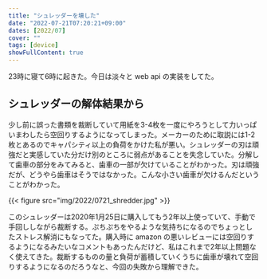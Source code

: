 ```yaml
---
title: "シュレッダーを壊した"
date: "2022-07-21T07:20:21+09:00"
dates: [2022/07]
cover: ""
tags: [device]
showFullContent: true
---
```


23時に寝て6時に起きた。今日は淡々と web api の実装をしてた。

## シュレッダーの解体結果から

少し前に誤った書類を裁断していて用紙を3-4枚を一度にやろうとして力いっぱいまわしたら空回りするようになってしまった。メーカーのために取説には1-2枚とあるのでキャパシティ以上の負荷をかけた私が悪い。シュレッダーの刃は頑強だと実感していた分だけ別のところに弱点があることを失念していた。分解して歯車の部分をみてみると、歯車の一部が欠けていることがわかった。刃は頑強だが、どうやら歯車はそうではなかった。こんな小さい歯車が欠けるんだということがわかった。

{{< figure src="img/2022/0721_shredder.jpg" >}}

このシュレッダーは2020年1月25日に購入してもう2年以上使っていて、手動で手回ししながら裁断する。ぷちぷちをやるような気持ちになるのでちょっとしたストレス解消にもなってた。購入時に amazon の悪いレビューには空回りするようになるみたいなコメントもあったんだけど、私はこれまで2年以上問題なく使えてきた。裁断するものの量と負荷が蓄積していくうちに歯車が壊れて空回りするようになるのだろうなと、今回の失敗から理解できた。
